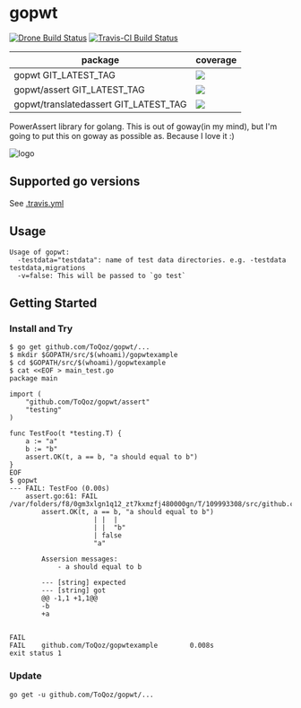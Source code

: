 # gopwt

[![Drone Build Status](https://drone.io/github.com/ToQoz/gopwt/status.png)](https://drone.io/github.com/ToQoz/gopwt/latest)
[![Travis-CI Build Status](https://travis-ci.org/ToQoz/gopwt.svg?branch=master)](https://travis-ci.org/ToQoz/gopwt)

|package|coverage|
|-------|-----|
|gopwt GIT_LATEST_TAG| [![](https://gocover.io/_badge/github.com/toqoz/gopwt?GIT_LATEST_TAG)](https://gocover.io/github.com/toqoz/gopwt)|
|gopwt/assert GIT_LATEST_TAG| [![](https://gocover.io/_badge/github.com/toqoz/gopwt/assert?GIT_LATEST_TAG)](https://gocover.io/github.com/toqoz/gopwt/assert)|
|gopwt/translatedassert GIT_LATEST_TAG| [![](https://gocover.io/_badge/github.com/toqoz/gopwt/translatedassert?GIT_LATEST_TAG)](https://gocover.io/github.com/toqoz/gopwt/translatedassert)|

PowerAssert library for golang. This is out of goway(in my mind), but I'm going to put this on goway as possible as. Because I love it :)

![logo](http://toqoz.net/art/images/gopwt.svg)

## Supported go versions

See [.travis.yml](/.travis.yml)

## Usage

```
Usage of gopwt:
  -testdata="testdata": name of test data directories. e.g. -testdata testdata,migrations
  -v=false: This will be passed to `go test`
```

## Getting Started

### Install and Try

```
$ go get github.com/ToQoz/gopwt/...
$ mkdir $GOPATH/src/$(whoami)/gopwtexample
$ cd $GOPATH/src/$(whoami)/gopwtexample
$ cat <<EOF > main_test.go
package main

import (
	"github.com/ToQoz/gopwt/assert"
	"testing"
)

func TestFoo(t *testing.T) {
	a := "a"
	b := "b"
	assert.OK(t, a == b, "a should equal to b")
}
EOF
$ gopwt
--- FAIL: TestFoo (0.00s)
	assert.go:61: FAIL /var/folders/f8/0gm3xlgn1q12_zt7kxmzfj480000gn/T/109993308/src/github.com/ToQoz/gopwtexample/main_test.go:11
		assert.OK(t, a == b, "a should equal to b")
		             | |  |
		             | |  "b"
		             | false
		             "a"

		Assersion messages:
			- a should equal to b

		--- [string] expected
		--- [string] got
		@@ -1,1 +1,1@@
		-b
		+a


FAIL
FAIL    github.com/ToQoz/gopwtexample        0.008s
exit status 1
```

### Update

`go get -u github.com/ToQoz/gopwt/...`
